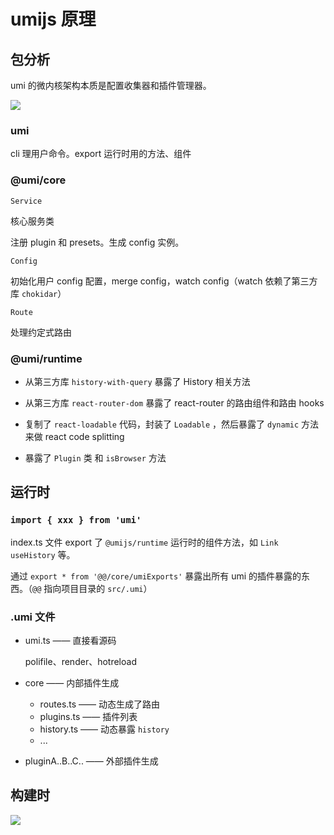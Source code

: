 # umijs 原理

## 包分析

umi 的微内核架构本质是配置收集器和插件管理器。

![](http://file.wangsijie.top/blog/202111241754810.png)

### umi

cli 理用户命令。export 运行时用的方法、组件



### @umi/core

`Service`

核心服务类

注册 plugin 和 presets。生成 config 实例。

`Config`

初始化用户 config 配置，merge config，watch config（watch 依赖了第三方库 `chokidar`）

`Route`

处理约定式路由

### @umi/runtime

- 从第三方库 `history-with-query` 暴露了 History 相关方法

- 从第三方库 `react-router-dom` 暴露了 react-router 的路由组件和路由 hooks

- 复制了 `react-loadable` 代码，封装了 `Loadable` ，然后暴露了 `dynamic` 方法来做 react code splitting
- 暴露了 `Plugin` 类 和 `isBrowser` 方法



## 运行时

### `import { xxx } from 'umi'`

index.ts 文件 export 了 `@umijs/runtime` 运行时的组件方法，如 `Link` `useHistory` 等。

通过 `export * from '@@/core/umiExports'` 暴露出所有 umi 的插件暴露的东西。（`@@` 指向项目目录的 `src/.umi`）



### .umi 文件

- umi.ts —— 直接看源码

  polifile、render、hotreload

- core —— 内部插件生成

  - routes.ts —— 动态生成了路由
  - plugins.ts —— 插件列表
  - history.ts —— 动态暴露 `history`
  - ...

- pluginA..B..C.. —— 外部插件生成



## 构建时



![](http://file.wangsijie.top/blog/202111241755577.png)

